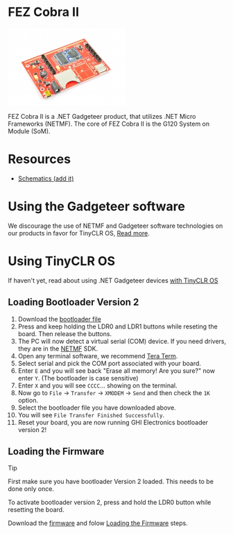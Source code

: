 # FEZ Cobra II

![FEZ Cobra II](images/fez_cobra_ii.jpg)

FEZ Cobra II is a .NET Gadgeteer product, that utilizes .NET Micro Frameworks (NETMF). The core of FEZ Cobra II is the G120 System on Module (SoM).

# Resources
* [Schematics (add it)]()

# Using the Gadgeteer software
We discourage the use of NETMF and Gadgeteer software technologies on our products in favor for TinyCLR OS, [Read more](intro.html).

# Using TinyCLR OS
If haven't yet, read about using .NET Gadgeteer devices [with TinyCLR OS](intro.html#with-tinyclr-os)

## Loading Bootloader Version 2
1. Download the [bootloader file](http://files.ghielectronics.com/downloads/Bootloaders/G120%20Bootloader.2.0.3.ghi)
2. Press and keep holding the LDR0 and LDR1 buttons while reseting the board. Then release the buttons.
4. The PC will now detect a virtual serial (COM) device. If you need drivers, they are in the [NETMF](../netmf/intro.html) SDK.
5. Open any terminal software, we recommend [Tera Term](http://ttssh2.osdn.jp/).
6. Select serial and pick the COM port associated with your board.
7. Enter `E` and you will see back "Erase all memory! Are you sure?" now enter `Y`. (The bootloader is case sensitive)
8. Enter `X` and you will see `CCCC`... showing on the terminal.
9. Now go to `File` -> `Transfer` -> `XMODEM` -> `Send` and then check the `1K` option.
10. Select the bootloader file you have downloaded above.
11. You will see `File Transfer Finished Successfully`.
13. Reset your board, you are now running GHI Electronics bootloader version 2!

## Loading the Firmware

> [!Tip]
> First make sure you have bootloader Version 2 loaded. This needs to be done only once.

To activate bootloader version 2, press and hold the LDR0 button while resetting the board.

Download the [firmware](http://files.ghielectronics.com/downloads/TinyCLR/Firmware/EMX/EMX%20Firmware.0.6.0.glb) and folow [Loading the Firmware](intro.html#loading-the-firmware) steps.
